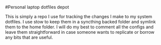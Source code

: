#Personal laptop dotfiles depot

This is simply a repo I use for tracking the changes I make to my system dotfiles. I use stow to keep them in a syncthing backed folder and symlink them to the home folder. I will do my best to comment all the configs and leave them straightforward in case someone wants to replicate or borrow any bits that are useful.
